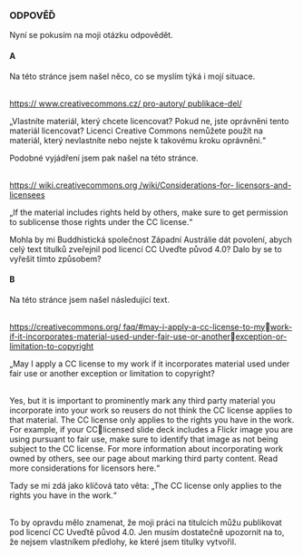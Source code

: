 ### ODPOVĚĎ

Nyní se pokusím na moji otázku odpovědět.<br>

#### A

Na této stránce jsem našel něco, co se myslím týká i mojí situace.<br><br>

[https:// www.creativecommons.cz/ pro-autory/ publikace-del/](https://www.creativecommons.cz/pro-autory/publikace-del/)<br>

<div class="citace">
„Vlastníte materiál, který chcete licencovat? Pokud ne, jste
oprávněni tento materiál licencovat? Licenci Creative Commons
nemůžete použít na materiál, který nevlastníte nebo nejste k
takovému kroku oprávněni.“<br>
</div>

Podobné vyjádření jsem pak našel na této stránce.<br><br>

[https:// wiki.creativecommons.org /wiki/Considerations-for- licensors-and-licensees](https://wiki.creativecommons.org/wiki/Considerations_for_licensors_and_licensees)
<br>

<div class="citace">
„If the material includes rights held by others, make sure to get
permission to sublicense those rights under the CC license.“
</div>

Mohla by mi Buddhistická společnost Západní Austrálie dát povolení,
abych celý text titulků zveřejnil pod licencí CC Uveďte původ 4.0?
Dalo by se to vyřešit tímto způsobem?<br>

#### B

Na této stránce jsem našel následující text.<br><br>

[https://creativecommons.org/ faq/#may-i-apply-a-cc-license-to-mywork-if-it-incorporates-material-used-under-fair-use-or-anotherexception-or-limitation-to-copyright](https://creativecommons.org/faq/#may-i-apply-a-cc-license-to-mywork-if-it-incorporates-material-used-under-fair-use-or-anotherexception-or-limitation-to-copyright)<br>

<div class="citace">
„May I apply a CC license to my work if it incorporates material
used under fair use or another exception or limitation to
copyright?<br><br>

Yes, but it is important to prominently mark any third party
material you incorporate into your work so reusers do not think
the CC license applies to that material. The CC license only
applies to the rights you have in the work. For example, if your CClicensed slide deck includes a Flickr image you are using pursuant to fair use, make sure to identify that image as not being subject to the CC license. For more information about incorporating work owned by
others, see our page about marking third party content. Read more
considerations for licensors here.“<br>

</div>

Tady se mi zdá jako klíčová tato věta: „The CC license only applies to
the rights you have in the work.“ <br><br>

To by opravdu mělo znamenat, že moji práci na titulcích můžu
publikovat pod licencí CC Uveďtě původ 4.0. Jen musím dostatečně
upozornit na to, že nejsem vlastníkem předlohy, ke které jsem titulky
vytvořil.<br>
